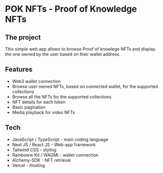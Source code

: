 # POK NFTs - Proof of Knowledge NFTs

## The project

This simple web app allows to browse Proof of knowlege NFTs and display the one owned by the user based on their wallet address.

## Features

- Web3 wallet connection
- Browse user owned NFTs, based on connected wallet, for the supported collections
- Browse all the NFTs for the supported collections
- NFT details for each token
- Basic pagination
- Media playback for video NFTs

## Tech

- JavaScript / TypeScript - main coding language
- Next JS / React JS - Web-app framework
- Tailwind CSS - styling
- Rainboww Kit / WAGMI - wallet connection
- Alchemy-SDK - NFT retrieval
- Vercel - Hosting
